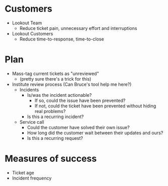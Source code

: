 # Customers

  - Lookout Team
    - Reduce ticket pain, unnecessary effort and interruptions
  - Lookout Customers
    - Reduce time-to-response, time-to-close

# Plan

  - Mass-tag current tickets as "unreviewed"
    - (pretty sure there's a trick for this)
  - Institute review process (Can Bruce's tool help me here?)
    - Incidents
      - Is/was the incident actionable?
        - If so, could the issue have been prevented?
        - If not, could the ticket have been prevented without hiding real problems?
      - Is this a recurring incident?
    - Service call
      - Could the customer have solved their own issue?
      - How long did the customer wait between their updates and ours?
      - Is this a recurring request?

# Measures of success

  - Ticket age
  - Incident frequency
